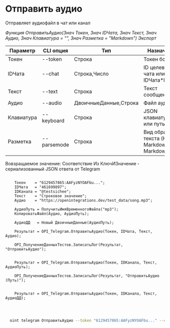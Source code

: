 ﻿---
sidebar_position: 4
---

# Отправить аудио
 Отправляет аудиофайл в чат или канал


*Функция ОтправитьАудио(Знач Токен, Знач IDЧата, Знач Текст, Знач Аудио, Знач Клавиатура = "", Знач Разметка = "Markdown") Экспорт*

  | Параметр | CLI опция | Тип | Назначение |
  |-|-|-|-|
  | Токен | --token | Строка | Токен бота |
  | IDЧата | --chat | Строка,Число | ID целевого чата или IDЧата*IDТемы |
  | Текст | --text | Строка | Текст сообщения |
  | Аудио | --audio | ДвоичныеДанные,Строка | Файл аудио |
  | Клавиатура | --keyboard | Строка | JSON клавиатуры или путь к .json |
  | Разметка | --parsemode | Строка | Вид обработки текста (HTML, Markdown, MarkdownV2) |

  
  Вовзращаемое значение:   Соответствие Из КлючИЗначение - сериализованный JSON ответа от Telegram

```bsl title="Пример кода"
	
    Токен    = "6129457865:AAFyzNYOAFbu...";
    IDЧата   = "461699897";
    IDКанала = "@testsichee";
    Текст    = "Строковое значение";
    Аудио    = "https://openintegrations.dev/test_data/song.mp3";
    
    АудиоПуть = ПолучитьИмяВременногоФайла("mp3");
    КопироватьФайл(Аудио, АудиоПуть);
    
    АудиоДД   = Новый ДвоичныеДанные(АудиоПуть);
    
    Результат = OPI_Telegram.ОтправитьАудио(Токен, IDЧата, Текст, Аудио);
    
    OPI_ПолучениеДанныхТестов.ЗаписатьЛог(Результат, "ОтправитьАудио");
    
  
    Результат = OPI_Telegram.ОтправитьАудио(Токен, IDКанала, Текст, АудиоПуть);
    
    OPI_ПолучениеДанныхТестов.ЗаписатьЛог(Результат, "ОтправитьАудио (Путь)");
    
      
    Результат = OPI_Telegram.ОтправитьАудио(Токен, IDКанала, Текст, АудиоДД);

	
```

```sh title="Пример команд CLI"
    
  oint telegram ОтправитьАудио --token "6129457865:AAFyzNYOAFbu..." --chat "461699897" --text "Строковое значение" --audio "https://openintegrations.dev/test_data/song.mp3" --keyboard %keyboard% --parsemode %parsemode%

```


```json title="Результат"



```
